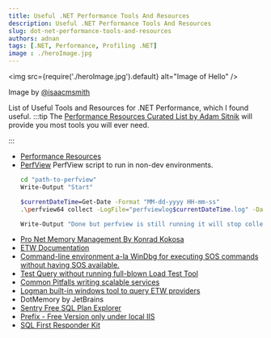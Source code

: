 ```yaml
---
title: Useful .NET Performance Tools And Resources 
description: Useful .NET Performance Tools And Resources 
slug: dot-net-performance-tools-and-resources 
authors: adnan 
tags: [.NET, Performance, Profiling .NET]
image : ./heroImage.jpg
---
```

<head>

  <meta name="keywords" content="Useful .NET Performance Tools And Resources"/>
</head>

<img src={require('./heroImage.jpg').default} alt="Image of Hello"
/>

Image by [@isaacmsmith](https://unsplash.com/@isaacmsmith)

List of Useful Tools and Resources for .NET Performance, which I found useful.
:::tip
The [Performance Resources Curated List by Adam Sitnik](https://github.com/adamsitnik/awesome-dot-net-performance#performance-tools) will provide you most tools you will ever need.  

:::

<!--truncate-->

- [Performance Resources](https://github.com/adamsitnik/awesome-dot-net-performance#performance-tools) 
- [PerfView](https://github.com/microsoft/perfview)
PerfView script to run in non-dev environments.
    ```bash
    cd "path-to-perfview"
    Write-Output "Start"
    
    $currentDateTime=Get-Date -Format "MM-dd-yyyy HH-mm-ss"
    .\perfview64 collect -LogFile="perfviewlog$currentDateTime.log" -DataFile="perfviewetl$currentDateTime.etl" -AcceptEula -MaxCollectSec:500   -FocusProcess="w3wp.exe"
    
    Write-Output "Done but perfview is still running it will stop collecting after value of seconds provided in -MaxCollectSec"
    
    ```
- [Pro Net Memory Management By Konrad Kokosa](https://github.com/Apress/pro-.net-memory)
- [ETW Documentation](https://docs.microsoft.com/en-us/dotnet/framework/performance/clr-etw-events)
- [Command-line environment a-la WinDbg for executing SOS commands without having SOS available.](https://github.com/goldshtn/msos)
- [Test Query without running full-blown Load Test Tool](https://github.com/ErikEJ/SqlQueryStress/wiki)
- [Common Pitfalls writing scalable services](https://github.com/davidfowl/AspNetCoreDiagnosticScenarios/blob/master/Guidance.md)
- [Logman built-in windows tool to query ETW providers](https://docs.microsoft.com/en-us/windows-server/administration/windows-commands/logman-create) 
- DotMemory by JetBrains
- [Sentry Free SQL Plan Explorer](https://docs.sentryone.com/help/plan-explorer-installation)
- [Prefix - Free Version only under local IIS](https://stackify.com/prefix/)
- [SQL First Responder Kit](https://www.BrentOzar.com/first-aid/)
